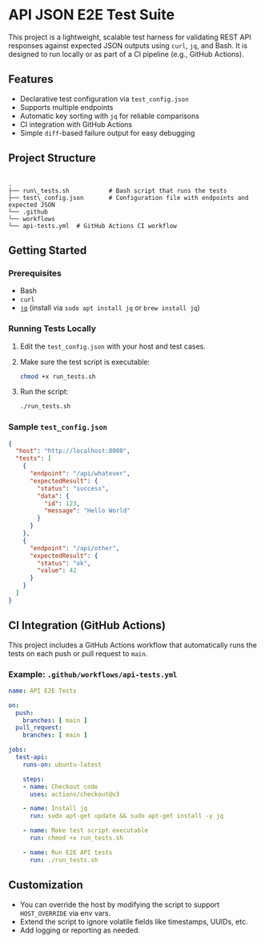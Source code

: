 
# API JSON E2E Test Suite

This project is a lightweight, scalable test harness for validating REST API responses against expected JSON outputs using `curl`, `jq`, and Bash. It is designed to run locally or as part of a CI pipeline (e.g., GitHub Actions).

## Features

- Declarative test configuration via `test_config.json`
- Supports multiple endpoints
- Automatic key sorting with `jq` for reliable comparisons
- CI integration with GitHub Actions
- Simple `diff`-based failure output for easy debugging

## Project Structure

```

.
├── run\_tests.sh           # Bash script that runs the tests
├── test\_config.json       # Configuration file with endpoints and expected JSON
└── .github
└── workflows
└── api-tests.yml  # GitHub Actions CI workflow

````

## Getting Started

### Prerequisites

- Bash
- `curl`
- [`jq`](https://stedolan.github.io/jq/) (install via `sudo apt install jq` or `brew install jq`)

### Running Tests Locally

1. Edit the `test_config.json` with your host and test cases.
2. Make sure the test script is executable:
   ```bash
   chmod +x run_tests.sh
    ```

3. Run the script:

   ```bash
   ./run_tests.sh
   ```

### Sample `test_config.json`

```json
{
  "host": "http://localhost:8000",
  "tests": [
    {
      "endpoint": "/api/whatever",
      "expectedResult": {
        "status": "success",
        "data": {
          "id": 123,
          "message": "Hello World"
        }
      }
    },
    {
      "endpoint": "/api/other",
      "expectedResult": {
        "status": "ok",
        "value": 42
      }
    }
  ]
}
```

## CI Integration (GitHub Actions)

This project includes a GitHub Actions workflow that automatically runs the tests on each push or pull request to `main`.

### Example: `.github/workflows/api-tests.yml`

```yaml
name: API E2E Tests

on:
  push:
    branches: [ main ]
  pull_request:
    branches: [ main ]

jobs:
  test-api:
    runs-on: ubuntu-latest

    steps:
    - name: Checkout code
      uses: actions/checkout@v3

    - name: Install jq
      run: sudo apt-get update && sudo apt-get install -y jq

    - name: Make test script executable
      run: chmod +x run_tests.sh

    - name: Run E2E API tests
      run: ./run_tests.sh
```

## Customization

* You can override the host by modifying the script to support `HOST_OVERRIDE` via env vars.
* Extend the script to ignore volatile fields like timestamps, UUIDs, etc.
* Add logging or reporting as needed.







